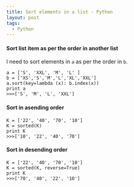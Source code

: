 ```yaml
---
title: Sort elements in a list - Python
layout: post
tags:
  - Python
---
```


#### Sort list item as per the order in another list

I need to sort elements in `a` as per the order in `b`.

	a = ['S', 'XXL', 'M', 'L' ]
	b = ['XS','S','M','L','XL','XXL']
	a.sort(key=lambda (x): b.index(x))
	print a
	>>>['S', 'M', 'L', 'XXL']

#### Sort in asending order

	K = ['22', '40', '70', '10']
	K = sorted(K)
	print K
	>>>['10', '22', '40', '70']

#### Sort in desending order

	K = ['22', '40', '70', '10']
	K = sorted(K, reverse=True)
	print K
	>>>['70', '40', '22', '10']

